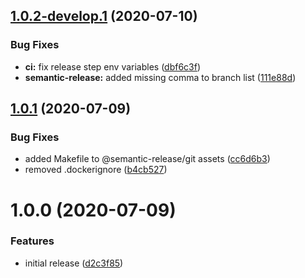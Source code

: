 ## [1.0.2-develop.1](https://github.com/lunaris-studios/mirror-template/compare/v1.0.1...v1.0.2-develop.1) (2020-07-10)


### Bug Fixes

* **ci:** fix release step env variables ([dbf6c3f](https://github.com/lunaris-studios/mirror-template/commit/dbf6c3f30150a53c54cb1f95fd21746709ea359a))
* **semantic-release:** added missing comma to branch list ([111e88d](https://github.com/lunaris-studios/mirror-template/commit/111e88d4e2cafa65dcdc315df328be94abf5b5b7))

## [1.0.1](https://github.com/lunaris-studios/mirror-template/compare/v1.0.0...v1.0.1) (2020-07-09)


### Bug Fixes

* added Makefile to @semantic-release/git assets ([cc6d6b3](https://github.com/lunaris-studios/mirror-template/commit/cc6d6b3349642f5727f8c147bc60af0adc65c3ad))
* removed .dockerignore ([b4cb527](https://github.com/lunaris-studios/mirror-template/commit/b4cb527fbbb4b329bd8614d57ca0fa863dbd3b71))

# 1.0.0 (2020-07-09)


### Features

* initial release ([d2c3f85](https://github.com/lunaris-studios/mirror-template/commit/d2c3f8562ee98e5052329166ae05e3033cce5f95))
